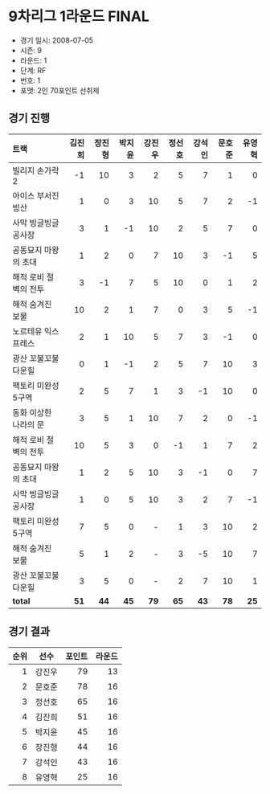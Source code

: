 # 9차리그 1라운드 FINAL

- 경기 일시: 2008-07-05
- 시즌: 9
- 라운드: 1
- 단계: RF
- 번호: 1
- 포맷: 2인 70포인트 선취제





## 경기 진행

| 트랙 | 김진희 | 장진형 | 박지윤 | 강진우 | 정선호 | 강석인 | 문호준 | 유영혁 |
|:---|---:|---:|---:|---:|---:|---:|---:|---:|
| 빌리지 손가락 2 | -1 | 10 | 3 | 2 | 5 | 7 | 1 | 0 |
| 아이스 부서진 빙산 | 1 | 0 | 3 | 10 | 5 | 7 | 2 | -1 |
| 사막 빙글빙글 공사장 | 3 | 1 | -1 | 10 | 2 | 5 | 7 | 0 |
| 공동묘지 마왕의 초대 | 1 | 2 | 0 | 7 | 10 | 3 | -1 | 5 |
| 해적 로비 절벽의 전투 | 3 | -1 | 7 | 5 | 10 | 0 | 1 | 2 |
| 해적 숨겨진 보물 | 10 | 2 | 1 | 7 | 0 | 3 | 5 | -1 |
| 노르테유 익스프레스 | 2 | 1 | 10 | 5 | 7 | 3 | -1 | 0 |
| 광산 꼬불꼬불 다운힐 | 0 | 1 | -1 | 2 | 5 | 7 | 10 | 3 |
| 팩토리 미완성 5구역 | 2 | 5 | 7 | 1 | 3 | -1 | 10 | 0 |
| 동화 이상한 나라의 문 | 3 | 5 | 1 | 10 | 7 | 2 | 0 | -1 |
| 해적 로비 절벽의 전투 | 10 | 5 | 3 | 0 | -1 | 1 | 7 | 2 |
| 공동묘지 마왕의 초대 | 1 | 2 | 5 | 10 | 3 | -1 | 0 | 7 |
| 사막 빙글빙글 공사장 | 1 | 0 | 5 | 10 | 3 | 2 | 7 | -1 |
| 팩토리 미완성 5구역 | 7 | 5 | 0 | - | 1 | 3 | 10 | 2 |
| 해적 숨겨진 보물 | 5 | 1 | 2 | - | 3 | -5 | 10 | 7 |
| 광산 꼬불꼬불 다운힐 | 3 | 5 | 0 | - | 2 | 7 | 10 | 1 |
| __total__ | __51__ | __44__ | __45__ | __79__ | __65__ | __43__ | __78__ | __25__ |




## 경기 결과

| 순위 | 선수 | 포인트 | 라운드 |
|---:|:---:|---:|---:|
| 1 | 강진우 | 79 | 13 |
| 2 | 문호준 | 78 | 16 |
| 3 | 정선호 | 65 | 16 |
| 4 | 김진희 | 51 | 16 |
| 5 | 박지윤 | 45 | 16 |
| 6 | 장진형 | 44 | 16 |
| 7 | 강석인 | 43 | 16 |
| 8 | 유영혁 | 25 | 16 |

